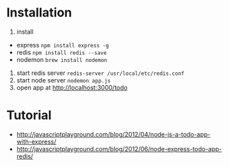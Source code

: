 # Installation

1. install
  - express `npm install express -g`
  - redis `npm install redis --save`
  - nodemon `brew install nodemon`
1. start redis server `redis-server /usr/local/etc/redis.conf`
1. start node server `nodemon app.js`
1. open app at [http://localhost:3000/todo](http://localhost:3000/todo)

# Tutorial

- http://javascriptplayground.com/blog/2012/04/node-js-a-todo-app-with-express/
- http://javascriptplayground.com/blog/2012/06/node-express-todo-app-redis/
